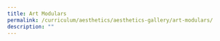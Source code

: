 ```yaml
---
title: Art Modulars
permalink: /curriculum/aesthetics/aesthetics-gallery/art-modulars/
description: ""
---
```

